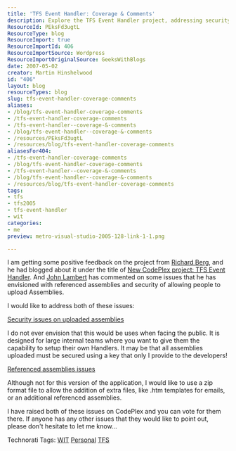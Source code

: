 ```yaml
---
title: 'TFS Event Handler: Coverage & Comments'
description: Explore the TFS Event Handler project, addressing security and assembly issues for internal teams. Join the discussion and enhance your development process!
ResourceId: PEksFd3ugtL
ResourceType: blog
ResourceImport: true
ResourceImportId: 406
ResourceImportSource: Wordpress
ResourceImportOriginalSource: GeeksWithBlogs
date: 2007-05-02
creator: Martin Hinshelwood
id: "406"
layout: blog
resourceTypes: blog
slug: tfs-event-handler-coverage-comments
aliases:
- /blog/tfs-event-handler-coverage-comments
- /tfs-event-handler-coverage-comments
- /tfs-event-handler--coverage-&-comments
- /blog/tfs-event-handler--coverage-&-comments
- /resources/PEksFd3ugtL
- /resources/blog/tfs-event-handler-coverage-comments
aliasesFor404:
- /tfs-event-handler-coverage-comments
- /blog/tfs-event-handler-coverage-comments
- /tfs-event-handler--coverage-&-comments
- /blog/tfs-event-handler--coverage-&-comments
- /resources/blog/tfs-event-handler-coverage-comments
tags:
- tfs
- tfs2005
- tfs-event-handler
- wit
categories:
- me
preview: metro-visual-studio-2005-128-link-1-1.png

---
```

I am getting some positive feedback on the project from [Richard Berg](http://blogs.msdn.com/richardb), and he had blogged about it under the title of [New CodePlex project: TFS Event Handler](http://blogs.msdn.com/richardb/archive/2007/05/01/new-codeplex-project-tfs-event-handler.aspx "BUGBUG: poor title"). And [John Lambert](http://forums.microsoft.com/MSDN/showpost.aspx?postid=1542164&siteid=1 "Pass a assembly over a web service!") has commented on some issues that he has envisioned with referenced assemblies and security of allowing people to upload Assemblies.

I would like to address both of these issues:

[Security issues on uploaded assemblies](http://www.codeplex.com/TFSEventHandler/WorkItem/View.aspx?WorkItemId=138 "WorkItem: Issue: Security issues on uploaded assemblies")

I do not ever envision that this would be uses when facing the public. It is designed for large internal teams where you want to give them the capability to setup their own Handlers. It may be that all assemblies uploaded must be secured using a key that only I provide to the developers!

[Referenced assemblies issues](http://www.codeplex.com/TFSEventHandler/WorkItem/View.aspx?WorkItemId=139 "WorkItem: Issue: Referenced assemblies issues")

Although not for this version of the application, I would like to use a zip format file to allow the addition of extra files, like .htm templates for emails, or an additional referenced assemblies.

I have raised both of these issues on CodePlex and you can vote for them there. If anyone has any other issues that they would like to point out, please don't hesitate to let me know...

Technorati Tags: [WIT](http://technorati.com/tags/WIT) [Personal](http://technorati.com/tags/Personal) [TFS](http://technorati.com/tags/TFS)

